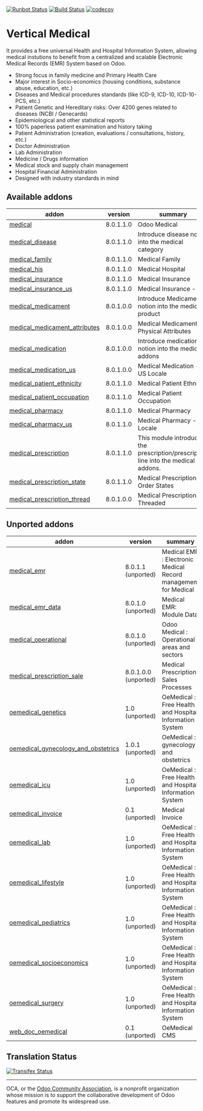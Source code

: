 [![Runbot Status](https://runbot.odoo-community.org/runbot/badge/flat/159/8.0.svg)](https://runbot.odoo-community.org/runbot/repo/github-com-oca-vertical-medical-159)
[![Build Status](https://travis-ci.org/OCA/vertical-medical.svg?branch=8.0)](https://travis-ci.org/OCA/vertical-medical)
[![codecov](https://codecov.io/gh/OCA/vertical-medical/branch/8.0/graph/badge.svg)](https://codecov.io/gh/OCA/vertical-medical)

# Vertical Medical

It provides a free universal Health and Hospital Information System, allowing
medical instutions to benefit from a centralized and scalable Electronic Medical
Records (EMR) System based on Odoo.

- Strong focus in family medicine and Primary Health Care
- Major interest in Socio-economics (housing conditions, substance abuse,
  education, etc.)
- Diseases and Medical procedures standards (like ICD-9, ICD-10, ICD-10-PCS,
  etc.)
- Patient Genetic and Hereditary risks: Over 4200 genes related to
  diseases (NCBI / Genecards)
- Epidemiological and other statistical reports
- 100% paperless patient examination and history taking
- Patient Administration
  (creation, evaluations / consultations, history, etc.)
- Doctor Administration
- Lab Administration
- Medicine / Drugs information
- Medical stock and supply chain management
- Hospital Financial Administration
- Designed with industry standards in mind

[//]: # (addons)
Available addons
----------------
addon | version | summary
--- | --- | ---
[medical](medical/) | 8.0.1.1.0 | Odoo Medical
[medical_disease](medical_disease/) | 8.0.1.1.0 | Introduce disease notion into the medical category
[medical_family](medical_family/) | 8.0.1.1.0 | Medical Family
[medical_his](medical_his/) | 8.0.1.1.0 | Medical Hospital
[medical_insurance](medical_insurance/) | 8.0.1.1.0 | Medical Insurance
[medical_insurance_us](medical_insurance_us/) | 8.0.1.1.0 | Medical Insurance - US
[medical_medicament](medical_medicament/) | 8.0.1.0.0 | Introduce Medicament notion into the medical product
[medical_medicament_attributes](medical_medicament_attributes/) | 8.0.1.0.0 | Medical Medicament Physical Attributes
[medical_medication](medical_medication/) | 8.0.1.0.0 | Introduce medication notion into the medical addons
[medical_medication_us](medical_medication_us/) | 8.0.1.0.0 | Medical Medication - US Locale
[medical_patient_ethnicity](medical_patient_ethnicity/) | 8.0.1.1.0 | Medical Patient Ethnicity
[medical_patient_occupation](medical_patient_occupation/) | 8.0.1.1.0 | Medical Patient Occupation
[medical_pharmacy](medical_pharmacy/) | 8.0.1.1.0 | Medical Pharmacy
[medical_pharmacy_us](medical_pharmacy_us/) | 8.0.1.1.0 | Medical Pharmacy - US Locale
[medical_prescription](medical_prescription/) | 8.0.1.1.0 | This module introduce the prescription/prescription line into the medical addons.
[medical_prescription_state](medical_prescription_state/) | 8.0.1.1.0 | Medical Prescription Order States
[medical_prescription_thread](medical_prescription_thread/) | 8.0.1.0.0 | Medical Prescription Threaded

Unported addons
---------------
addon | version | summary
--- | --- | ---
[medical_emr](medical_emr/) | 8.0.1.1 (unported) | Medical EMR : Electronic Medical Record management for Medical
[medical_emr_data](medical_emr_data/) | 8.0.1.0 (unported) | Medical EMR: Module Data
[medical_operational](medical_operational/) | 8.0.1.0 (unported) | Odoo Medical : Operational areas and sectors
[medical_prescription_sale](medical_prescription_sale/) | 8.0.1.0.0 (unported) | Medical Prescription Sales Processes
[oemedical_genetics](oemedical_genetics/) | 1.0 (unported) | OeMedical : Free Health and Hospital Information System
[oemedical_gynecology_and_obstetrics](oemedical_gynecology_and_obstetrics/) | 1.0.1 (unported) | OeMedical : gynecology and obstetrics
[oemedical_icu](oemedical_icu/) | 1.0 (unported) | OeMedical : Free Health and Hospital Information System
[oemedical_invoice](oemedical_invoice/) | 0.1 (unported) | Medical Invoice
[oemedical_lab](oemedical_lab/) | 1.0 (unported) | OeMedical : Free Health and Hospital Information System
[oemedical_lifestyle](oemedical_lifestyle/) | 1.0 (unported) | OeMedical : Free Health and Hospital Information System
[oemedical_pediatrics](oemedical_pediatrics/) | 1.0 (unported) | OeMedical : Free Health and Hospital Information System
[oemedical_socioeconomics](oemedical_socioeconomics/) | 1.0 (unported) | OeMedical : Free Health and Hospital Information System
[oemedical_surgery](oemedical_surgery/) | 1.0 (unported) | OeMedical : Free Health and Hospital Information System
[web_doc_oemedical](web_doc_oemedical/) | 0.1 (unported) | OeMedical CMS

[//]: # (end addons)

Translation Status
------------------
[![Transifex Status](https://www.transifex.com/projects/p/OCA-vertical-medical-8.0/chart/image_png)](https://www.transifex.com/projects/p/OCA-vertical-medical-8.0)

----

OCA, or the [Odoo Community Association](http://odoo-community.org/), is a nonprofit organization whose
mission is to support the collaborative development of Odoo features and
promote its widespread use.
